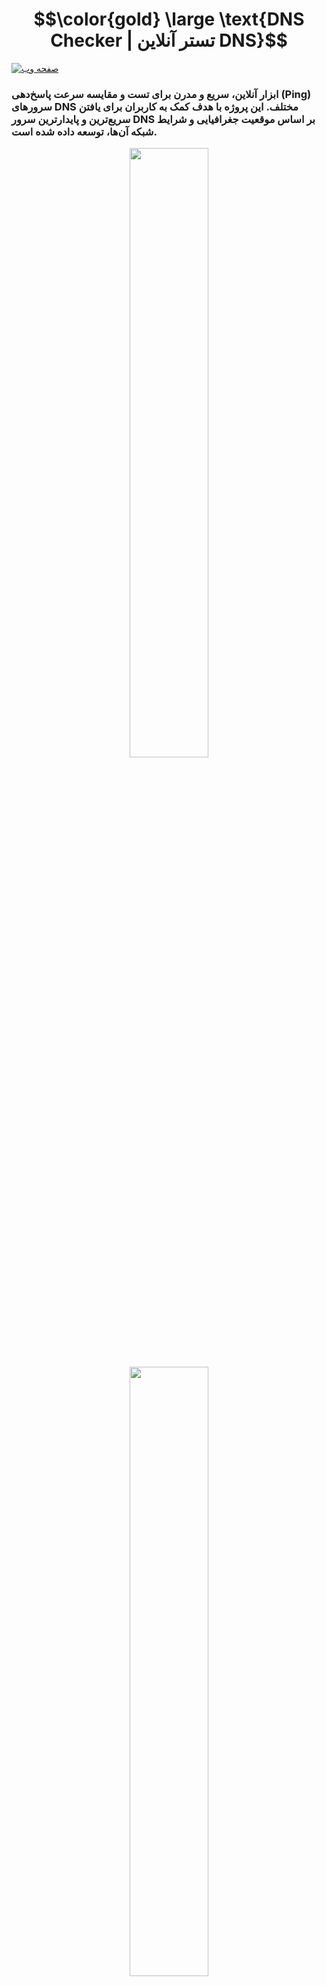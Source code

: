 <h1 align="center">$$\color{gold} \large \text{DNS Checker | تستر آنلاین DNS}$$</h1>

[![صفحه وب](https://img.shields.io/badge/Visit-Website-cyan?style=for-the-badge&logo=githubpages)](https://darknessm427.github.io/Dns-Checker/)

### ابزار آنلاین، سریع و مدرن برای تست و مقایسه سرعت پاسخ‌دهی (Ping) سرورهای DNS مختلف. این پروژه با هدف کمک به کاربران برای یافتن سریع‌ترین و پایدارترین سرور DNS بر اساس موقعیت جغرافیایی و شرایط شبکه آن‌ها، توسعه داده شده است.


<p align="center" >
   <img  width="50%"  src="https://rand-xyz.now.sh/api/hello" />
   
   <img  width="50%"  src="https://github.com/user-attachments/assets/a8ea7c73-cf22-4062-89af-bc0d83693d99" />

   <img  width="50%"  src="https://rand-xyz.now.sh/api/hello" />
   
</p> 


<h3 align="center">$$\color{yellow} \large \text{✨ ویژگی‌ها (Features)}$$</h3>

-   **لیست جامع DNS:** شامل ده‌ها سرور DNS محبوب ایرانی و جهانی (شکن، الکترو، کلادفلر، گوگل و...).
-   **تست سرعت دقیق:** اندازه‌گیری زمان پاسخ‌دهی (Ping) هر سرور با یک کلیک.
-   **شناسایی بهترین سرور:** نمایش سریع‌ترین DNS با علامت‌گذاری ویژه.
-   **نمایش اطلاعات کاربر:** نمایش IP، موقعیت مکانی و پرچم کشور کاربر.
-   **رابط کاربری مدرن:** طراحی زیبا و کاربرپسند با افکت Glassmorphism.
-   **تم تاریک و روشن:** قابلیت سوییچ بین دو حالت برای راحتی چشم.
-   **جستجوی سریع:** امکان فیلتر کردن و جستجو در لیست سرورها.
-   **اشتراک‌گذاری نتایج:** قابلیت دانلود یا اشتراک‌گذاری نتایج تست به صورت تصویر.
-   **کاملاً واکنش‌گرا (Responsive):** تجربه کاربری یکپارچه در دسکتاپ و موبایل.

<h3 align="center">$$\color{yellow} \large \text{🚀 نحوه استفاده (How to Use)}$$</h3>

1.  به [صفحه وب DNS Checker](https://darknessm427.github.io/Dns-Checker/) مراجعه کنید.
2.  روی دکمه **"بررسی سرورها"** کلیک کنید.
3.  منتظر بمانید تا تست تمام سرورها به پایان برسد.
4.  لیست نتایج به ترتیب از سریع‌ترین به کندترین سرور مرتب می‌شود و بهترین DNS با یک آیکن ستاره مشخص می‌گردد.
5.  در صورت تمایل، با استفاده از دکمه **"اشتراک‌گذاری"**، نتایج را به صورت یک تصویر زیبا دانلود یا به اشتراک بگذارید.

---

-   **JavaScript (ES6+):** برای پیاده‌سازی منطق اصلی برنامه و تست سرورها.


---
[ÐΛɌ₭ᑎΞ𐒡𐒡](https://github.com/darknessm427)

[Dia Cl](https://github.com/Diana-ClK)
